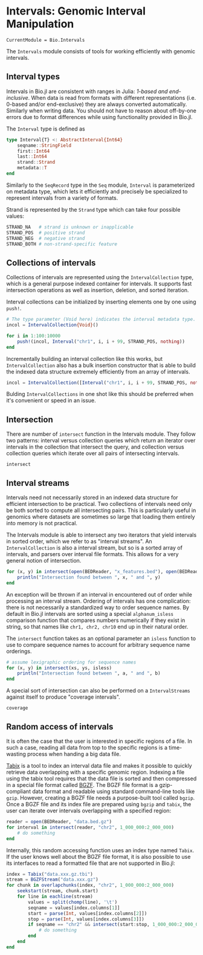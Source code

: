 # Intervals: Genomic Interval Manipulation

```@meta
CurrentModule = Bio.Intervals
```

The `Intervals` module consists of tools for working efficiently with genomic
intervals.


## Interval types

Intervals in Bio.jl are consistent with ranges in Julia: *1-based and
end-inclusive*. When data is read from formats with different representations
(i.e. 0-based and/or end-exclusive) they are always converted automatically.
Similarly when writing data. You should not have to reason about off-by-one
errors due to format differences while using functionality provided in Bio.jl.

The `Interval` type is defined as
```julia
type Interval{T} <: AbstractInterval{Int64}
    seqname::StringField
    first::Int64
    last::Int64
    strand::Strand
    metadata::T
end
```

Similarly to the `SeqRecord` type in the `Seq` module, `Interval` is
parameterized on metadata type, which lets it efficiently and precisely
be specialized to represent intervals from a variety of formats.

Strand is represented by the `Strand` type which can take four possible values:
```julia
STRAND_NA   # strand is unknown or inapplicable
STRAND_POS  # positive strand
STRAND_NEG  # negative strand
STRAND_BOTH # non-strand-specific feature
```

## Collections of intervals

Collections of intervals are represented using the `IntervalCollection` type,
which is a general purpose indexed container for intervals. It supports fast
intersection operations as well as insertion, deletion, and sorted iteration.

Interval collections can be initialized by inserting elements one by one using
`push!`.

```julia
# The type parameter (Void here) indicates the interval metadata type.
incol = IntervalCollection{Void}()

for i in 1:100:10000
    push!(incol, Interval("chr1", i, i + 99, STRAND_POS, nothing))
end
```

Incrementally building an interval collection like this works, but
`IntervalCollection` also has a bulk insertion constructor that is able to build
the indexed data structure extremely efficiently from an array of intervals.

```julia
incol = IntervalCollection([Interval("chr1", i, i + 99, STRAND_POS, nothing) for i in 1:100:10000])
```

Bulding `IntervalCollections` in one shot like this should be preferred when
it's convenient or speed in an issue.


## Intersection

There are number of `intersect` function in the Intervals module. They follow
two patterns: interval versus collection queries which return an iterator over
intervals in the collection that intersect the query, and collection versus
collection queries which iterate over all pairs of intersecting intervals.

```@docs
intersect
```


## Interval streams

Intervals need not necessarily stored in an indexed data structure for efficient
intersection to be practical. Two collections of intervals need only be both
sorted to compute all intersecting pairs. This is particularly useful in
genomics where datasets are sometimes so large that loading them entirely into
memory is not practical.

The Intervals module is able to intersect any two iterators that yield intervals
in sorted order, which we refer to as "interval streams". An
`IntervalCollection` is also a interval stream, but so is a sorted array of
intervals, and parsers over interval file formats. This allows for a very
general notion of intersection.

```julia
for (x, y) in intersect(open(BEDReader, "x_features.bed"), open(BEDReader, "y_features.bed"))
    println("Intersection found between ", x, " and ", y)
end
```

An exception will be thrown if an interval in encountered out of order while
processing an interval stream. Ordering of intervals has one complication: there
is not necessarily a standardized way to order sequence names. By default in
Bio.jl intervals are sorted using a special `alphanum_isless` comparison
function that compares numbers numerically if they exist in string, so that
names like `chr1, chr2, chr10` end up in their natural order.

The `intersect` function takes as an optional parameter an `isless` function to
use to compare sequence names to account for arbitrary sequence name orderings.

```julia
# assume lexigraphic ordering for sequence names
for (x, y) in intersect(xs, ys, isless)
    println("Intersection found between ", a, " and ", b)
end
```

A special sort of intersection can also be performed on a `IntervalStreams`
against itself to produce "coverage intervals".

```@docs
coverage
```


## Random access of intervals

It is often the case that the user is interested in specific regions of a file.
In such a case, reading all data from top to the specific regions is a
time-wasting process when handing a big data file.

[Tabix](http://www.htslib.org/doc/tabix.html) is a tool to index an interval
data file and makes it possible to quickly retrieve data overlapping with a
specific genomic region. Indexing a file using the tabix tool requires that the
data file is sorted and then compressed in a special file format called
[BGZF](https://github.com/BioJulia/BGZFStreams.jl). The BGZF file format is a
gzip-compliant data format and readable using standard command-line tools like
`gzip`. However, creating a BGZF file needs a purpose-built tool called `bgzip`.
Once a BGZF file and its index file are prepared using `bgzip` and `tabix`, the
user can iterate over intervals overlapping with a specified region:
```julia
reader = open(BEDReader, "data.bed.gz")
for interval in intersect(reader, "chr2", 1_000_000:2_000_000)
    # do something
end
```

Internally, this random accessing function uses an index type named
`Tabix`.  If the user knows well about the BGZF file format, it is also possible
to use its interfaces to read a formatted file that are not supported in Bio.jl:
```julia
index = Tabix("data.xxx.gz.tbi")
stream = BGZFStream("data.xxx.gz")
for chunk in overlapchunks(index, "chr2", 1_000_000:2_000_000)
    seekstart(stream, chunk.start)
    for line in eachline(stream)
        values = split(chomp(line), '\t')
        seqname = values[index.columns[1]]
        start = parse(Int, values[index.columns[2]])
        stop = parse(Int, values[index.columns[3]])
        if seqname == "chr2" && intersect(start:stop, 1_000_000:2_000_000)
            # do something
        end
    end
end
```
